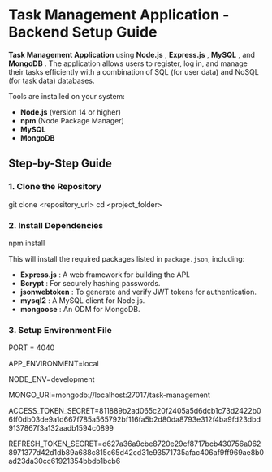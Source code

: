 
# Task Management Application - Backend Setup Guide

**Task Management Application** using  **Node.js** ,  **Express.js** ,  **MySQL** , and  **MongoDB** . The application allows users to register, log in, and manage their tasks efficiently with a combination of SQL (for user data) and NoSQL (for task data) databases.

Tools are installed on your system:

* **Node.js** (version 14 or higher)
* **npm** (Node Package Manager)
* **MySQL**
* **MongoDB**

## Step-by-Step Guide

### 1. Clone the Repository

git clone <repository_url>
cd <project_folder>


### 2. Install Dependencies

npm install

This will install the required packages listed in `package.json`, including:

* **Express.js** : A web framework for building the API.
* **Bcrypt** : For securely hashing passwords.
* **jsonwebtoken** : To generate and verify JWT tokens for authentication.
* **mysql2** : A MySQL client for Node.js.
* **mongoose** : An ODM for MongoDB.

### 3. Setup Environment File

PORT = 4040

APP_ENVIRONMENT=local

NODE_ENV=development

MONGO_URI=mongodb://localhost:27017/task-management

ACCESS_TOKEN_SECRET=811889b2ad065c20f2405a5d6dcb1c73d2422b06ff0db03de9a1d667f785a565792bf116fa5b2d80da8793e312f4ba9fd23dbd9137867f3a132aadb1594c0899

REFRESH_TOKEN_SECRET=d627a36a9cbe8720e29cf8717bcb430756a0628971377d42d1db89a688c815c65d42cd31e93571735afac406af9ff969ae8b0ad23da30cc61921354bbdb1bcb6
